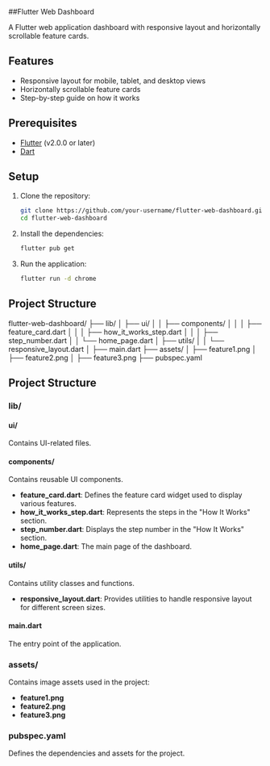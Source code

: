 ##Flutter Web Dashboard

A Flutter web application dashboard with responsive layout and horizontally scrollable feature cards.

## Features

- Responsive layout for mobile, tablet, and desktop views
- Horizontally scrollable feature cards
- Step-by-step guide on how it works

## Prerequisites

- [Flutter](https://flutter.dev/docs/get-started/install) (v2.0.0 or later)
- [Dart](https://dart.dev/get-dart)

## Setup

1. Clone the repository:

    ```sh
    git clone https://github.com/your-username/flutter-web-dashboard.git
    cd flutter-web-dashboard
    ```

2. Install the dependencies:

    ```sh
    flutter pub get
    ```

3. Run the application:

    ```sh
    flutter run -d chrome
    ```


## Project Structure


flutter-web-dashboard/
├── lib/
│   ├── ui/
│   │   ├── components/
│   │   │   ├── feature_card.dart
│   │   │   ├── how_it_works_step.dart
│   │   │   ├── step_number.dart
│   │   └── home_page.dart
│   ├── utils/
│   │   └── responsive_layout.dart
│   ├── main.dart
├── assets/
│   ├── feature1.png
│   ├── feature2.png
│   ├── feature3.png
├── pubspec.yaml

## Project Structure

### lib/
#### ui/
Contains UI-related files.

#### components/
Contains reusable UI components.
- **feature_card.dart**: Defines the feature card widget used to display various features.
- **how_it_works_step.dart**: Represents the steps in the "How It Works" section.
- **step_number.dart**: Displays the step number in the "How It Works" section.
- **home_page.dart**: The main page of the dashboard.

#### utils/
Contains utility classes and functions.
- **responsive_layout.dart**: Provides utilities to handle responsive layout for different screen sizes.

#### main.dart
The entry point of the application.

### assets/
Contains image assets used in the project:
- **feature1.png**
- **feature2.png**
- **feature3.png**

### pubspec.yaml
Defines the dependencies and assets for the project.

 
 
